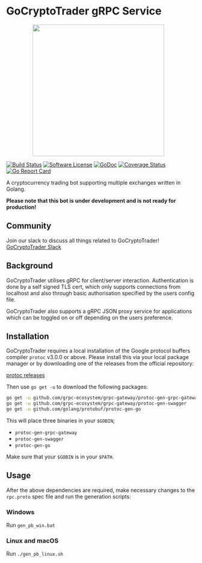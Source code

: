 # GoCryptoTrader gRPC Service

<img src="https://github.com/idoall/gocryptotrader/blob/master/web/src/assets/page-logo.png?raw=true" width="350px" height="350px" hspace="70">

[![Build Status](https://travis-ci.com/idoall/gocryptotrader.svg?branch=master)](https://travis-ci.com/idoall/gocryptotrader)
[![Software License](https://img.shields.io/badge/License-MIT-orange.svg?style=flat-square)](https://github.com/idoall/gocryptotrader/blob/master/LICENSE)
[![GoDoc](https://godoc.org/github.com/idoall/gocryptotrader?status.svg)](https://godoc.org/github.com/idoall/gocryptotrader)
[![Coverage Status](http://codecov.io/github/idoall/gocryptotrader/coverage.svg?branch=master)](http://codecov.io/github/idoall/gocryptotrader?branch=master)
[![Go Report Card](https://goreportcard.com/badge/github.com/idoall/gocryptotrader)](https://goreportcard.com/report/github.com/idoall/gocryptotrader)

A cryptocurrency trading bot supporting multiple exchanges written in Golang.

**Please note that this bot is under development and is not ready for production!**

## Community

Join our slack to discuss all things related to GoCryptoTrader! [GoCryptoTrader Slack](https://join.slack.com/t/gocryptotrader/shared_invite/enQtNTQ5NDAxMjA2Mjc5LTc5ZDE1ZTNiOGM3ZGMyMmY1NTAxYWZhODE0MWM5N2JlZDk1NDU0YTViYzk4NTk3OTRiMDQzNGQ1YTc4YmRlMTk)

## Background

GoCryptoTrader utilises gRPC for client/server interaction. Authentication is done
by a self signed TLS cert, which only supports connections from localhost and also
through basic authorisation specified by the users config file.

GoCryptoTrader also supports a gRPC JSON proxy service for applications which can
be toggled on or off depending on the users preference.

## Installation

GoCryptoTrader requires a local installation of the Google protocol buffers
compiler `protoc` v3.0.0 or above. Please install this via your local package
manager or by downloading one of the releases from the official repository:

[protoc releases](https://github.com/protocolbuffers/protobuf/releases)

Then use `go get -u` to download the following packages:

```bash
go get -u github.com/grpc-ecosystem/grpc-gateway/protoc-gen-grpc-gateway
go get -u github.com/grpc-ecosystem/grpc-gateway/protoc-gen-swagger
go get -u github.com/golang/protobuf/protoc-gen-go
```

This will place three binaries in your `$GOBIN`;

* `protoc-gen-grpc-gateway`
* `protoc-gen-swagger`
* `protoc-gen-go`

Make sure that your `$GOBIN` is in your `$PATH`.

## Usage

After the above dependencies are required, make necessary changes to the `rpc.proto`
spec file and run the generation scripts:

### Windows

Run `gen_pb_win.bat`

### Linux and macOS

Run `./gen_pb_linux.sh`
